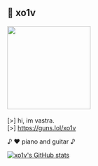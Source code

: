 ## 🌙 xo1v

<img src="https://github.com/user-attachments/assets/8183cdcd-9d58-4cde-a561-b0f7b2ec9353" width="190" height="190"> \
\
[>] hi, im vastra. \
[>] https://guns.lol/xo1v

♪ ♥️ piano and guitar ♪

[![xo1v's GitHub stats](https://github-readme-stats.vercel.app/api?username=xo1v&theme=rose_pine)](https://github.com/anuraghazra/github-readme-stats)
